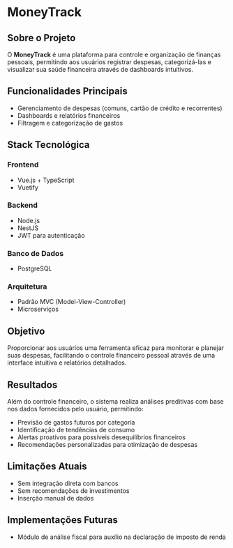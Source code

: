 # MoneyTrack

## Sobre o Projeto

O **MoneyTrack** é uma plataforma para controle e organização de finanças pessoais, permitindo aos usuários registrar despesas, categorizá-las e visualizar sua saúde financeira através de dashboards intuitivos.

## Funcionalidades Principais

- Gerenciamento de despesas (comuns, cartão de crédito e recorrentes)
- Dashboards e relatórios financeiros
- Filtragem e categorização de gastos

## Stack Tecnológica

### Frontend

- Vue.js + TypeScript
- Vuetify

### Backend

- Node.js
- NestJS
- JWT para autenticação

### Banco de Dados

- PostgreSQL

### Arquitetura

- Padrão MVC (Model-View-Controller)
- Microserviços

## Objetivo

Proporcionar aos usuários uma ferramenta eficaz para monitorar e planejar suas despesas, facilitando o controle financeiro pessoal através de uma interface intuitiva e relatórios detalhados.

## Resultados

Além do controle financeiro, o sistema realiza análises preditivas com base nos dados fornecidos pelo usuário, permitindo:

- Previsão de gastos futuros por categoria
- Identificação de tendências de consumo
- Alertas proativos para possíveis desequilíbrios financeiros
- Recomendações personalizadas para otimização de despesas

## Limitações Atuais

- Sem integração direta com bancos
- Sem recomendações de investimentos
- Inserção manual de dados

## Implementações Futuras

- Módulo de análise fiscal para auxílio na declaração de imposto de renda
